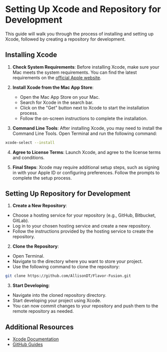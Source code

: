 # Setting Up Xcode and Repository for Development

This guide will walk you through the process of installing and setting up Xcode, followed by creating a repository for development.

## Installing Xcode

1. **Check System Requirements**: Before installing Xcode, make sure your Mac meets the system requirements. You can find the latest requirements on the [official Apple website](https://developer.apple.com/xcode/).

2. **Install Xcode from the Mac App Store**:
   - Open the Mac App Store on your Mac.
   - Search for Xcode in the search bar.
   - Click on the "Get" button next to Xcode to start the installation process.
   - Follow the on-screen instructions to complete the installation.

3. **Command Line Tools**: After installing Xcode, you may need to install the Command Line Tools. Open Terminal and run the following command:

```bash
xcode-select --install
```

4. **Agree to License Terms**: Launch Xcode, and agree to the license terms and conditions.

5. **Final Steps**: Xcode may require additional setup steps, such as signing in with your Apple ID or configuring preferences. Follow the prompts to complete the setup process.

## Setting Up Repository for Development

1. **Create a New Repository**:
- Choose a hosting service for your repository (e.g., GitHub, Bitbucket, GitLab).
- Log in to your chosen hosting service and create a new repository.
- Follow the instructions provided by the hosting service to create the repository.

2. **Clone the Repository**:
- Open Terminal.
- Navigate to the directory where you want to store your project.
- Use the following command to clone the repository:

```bash
git clone https://github.com/AllisonDT/Flavor-Fusion.git
```

3. **Start Developing**:
- Navigate into the cloned repository directory.
- Start developing your project using Xcode.
- You can now commit changes to your repository and push them to the remote repository as needed.

## Additional Resources

- [Xcode Documentation](https://developer.apple.com/documentation/xcode)
- [GitHub Guides](https://guides.github.com/)
